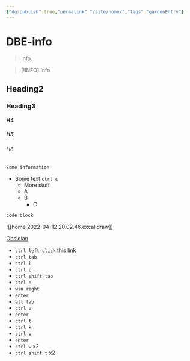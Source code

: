 ```yaml
---
{"dg-publish":true,"permalink":"/site/home/","tags":"gardenEntry"}
---
```

# DBE-info
> Info. 

>[!INFO]
> Info

## Heading2
### Heading3
#### H4
##### H5
###### H6
```ad-info
Some information
```

- Some text `ctrl c` 
	- More stuff
	- A
	- B
		- C

```sh
code block
```

![[home 2022-04-12 20.02.46.excalidraw]]

[Obsidian](https://obsidian.md/)

- `ctrl left-click` this [link](https://obsidian.md/)
- `ctrl tab`
- `ctrl l`
- `ctrl c`
- `ctrl shift tab`
- `ctrl n`
- `win right`
- `enter`
- `alt tab`
- `ctrl v`
- `enter`
- `ctrl t`
- `ctrl k`
- `ctrl v`
- `enter`
- `ctrl w` x2
- `ctrl shift t` x2
